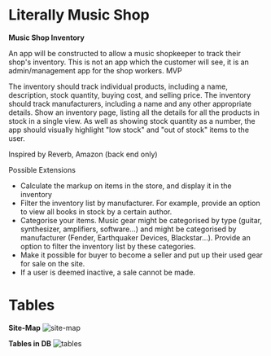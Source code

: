 # Literally Music Shop

**Music Shop Inventory**

An app will be constructed to allow a music shopkeeper to track their shop's inventory. This is not an app which the customer will see, it is an admin/management app for the shop workers.
MVP

The inventory should track individual products, including a name, description, stock quantity, buying cost, and selling price.
The inventory should track manufacturers, including a name and any other appropriate details.
Show an inventory page, listing all the details for all the products in stock in a single view.
As well as showing stock quantity as a number, the app should visually highlight "low stock" and "out of stock" items to the user.

Inspired by
Reverb, Amazon (back end only)

Possible Extensions

* Calculate the markup on items in the store, and display it in the inventory
*  Filter the inventory list by manufacturer. For example, provide an option to view all books in stock by a certain author.
*  Categorise your items. Music gear might be categorised by type (guitar, synthesizer, amplifiers, software...) and might be categorised by manufacturer (Fender, Earthquaker Devices, Blackstar...). Provide an option to filter the inventory list by these categories.
*  Make it possible for buyer to become a seller and put up their used gear for sale on the site.
*  If a user is deemed inactive, a sale cannot be made.

# Tables
**Site-Map**
![site-map](/Users/dravis/codeclan_work/musicShopProject/site-map.png "site-map")

**Tables in DB**
![tables](/Users/dravis/codeclan_work/musicShopProject/uml-design1.png "tables")
